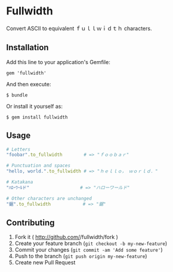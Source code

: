 # Fullwidth

Convert ASCII to equivalent ｆｕｌｌｗｉｄｔｈ characters.

## Installation

Add this line to your application's Gemfile:

    gem 'fullwidth'

And then execute:

    $ bundle

Or install it yourself as:

    $ gem install fullwidth

## Usage

``` ruby
# Letters
"foobar".to_fullwidth        # => "ｆｏｏｂａｒ"

# Punctuation and spaces
"hello, world.".to_fullwidth # => "ｈｅｌｌｏ，　ｗｏｒｌｄ．"

# Katakana
"ﾊﾛｰﾜｰﾙド"                   # => "ハローワールド"

# Other characters are unchanged
"鋸".to_fullwidth            # => "鋸"
```

## Contributing

1. Fork it ( http://github.com/<my-github-username>/fullwidth/fork )
2. Create your feature branch (`git checkout -b my-new-feature`)
3. Commit your changes (`git commit -am 'Add some feature'`)
4. Push to the branch (`git push origin my-new-feature`)
5. Create new Pull Request
